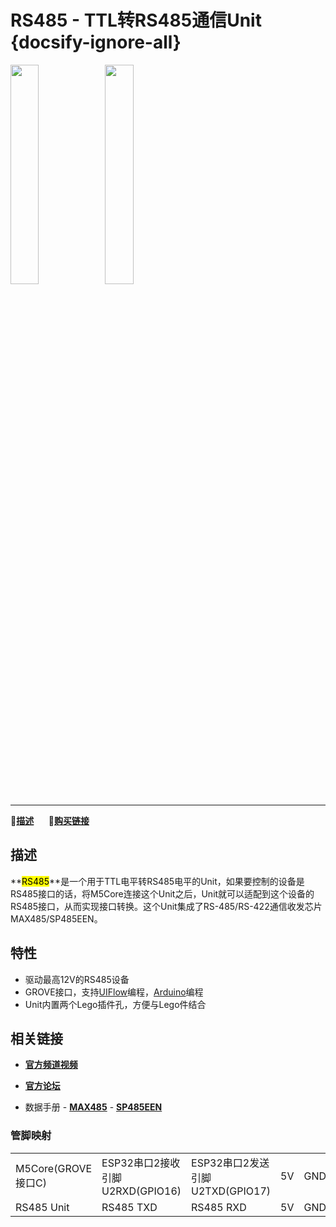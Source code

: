 # RS485 - TTL转RS485通信Unit {docsify-ignore-all}

<img src="assets/img/product_pics/unit/unit_rs485_01.png" width="30%" height="30%"><img src="assets/img/product_pics/unit/unit_rs485_02.png" width="30%" height="30%">

***

:memo:**[描述](#描述)**&nbsp;&nbsp;&nbsp;&nbsp;&nbsp;&nbsp;🛒**[购买链接](https://item.taobao.com/item.htm?spm=a1z10.3-c.w4002-1172588106.12.3b86425eaoE9zU&id=585567251998)**&nbsp;&nbsp;&nbsp;&nbsp;&nbsp;&nbsp;

<!-- :memo:**[描述](#描述)**&nbsp;&nbsp;&nbsp;&nbsp;&nbsp;&nbsp;:octocat:**[例程](#例程)**&nbsp;&nbsp;&nbsp;&nbsp;&nbsp;&nbsp;:electric_plug:**[原理图](#原理图)**&nbsp;&nbsp;&nbsp;&nbsp;&nbsp;&nbsp;🛒**[购买链接](https://item.taobao.com/item.htm?spm=a1z10.3-c.w4002-1172588106.12.3b86425eaoE9zU&id=585567251998)**&nbsp;&nbsp;&nbsp;&nbsp;&nbsp;&nbsp;:clapper:**[相关视频](#相关视频)** -->

## 描述

**<mark>RS485</mark>**是一个用于TTL电平转RS485电平的Unit，如果要控制的设备是RS485接口的话，将M5Core连接这个Unit之后，Unit就可以适配到这个设备的RS485接口，从而实现接口转换。这个Unit集成了RS-485/RS-422通信收发芯片MAX485/SP485EEN。

## 特性

- 驱动最高12V的RS485设备
- GROVE接口，支持[UIFlow](http://flow.m5stack.com)编程，[Arduino](http://www.arduino.cc)编程
- Unit内置两个Lego插件孔，方便与Lego件结合

## 相关链接

- **[官方频道视频](https://i.youku.com/i/UNjE1ODA2MzE0OA==?spm=a2hzp.8253869.0.0)**

- **[官方论坛](http://forum.m5stack.com/)**

- 数据手册 - **[MAX485](https://pdf1.alldatasheet.com/datasheet-pdf/view/73463/MAXIM/MAX485.html)** - **[SP485EEN](https://pdf1.alldatasheet.com/datasheet-pdf/view/45954/SIPEX/SP485EEN.html)**

### 管脚映射

<table>
 <tr><td>M5Core(GROVE接口C)</td><td>ESP32串口2接收引脚U2RXD(GPIO16)</td><td>ESP32串口2发送引脚U2TXD(GPIO17)</td><td>5V</td><td>GND</td></tr>
 <tr><td>RS485 Unit</td><td>RS485 TXD</td><td>RS485 RXD</td><td>5V</td><td>GND</td></tr>
</table>